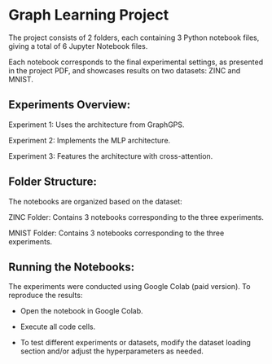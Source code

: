 # Graph Learning Project

The project consists of 2 folders, each containing 3 Python notebook files, giving a total of 6 Jupyter Notebook files.

Each notebook corresponds to the final experimental settings, as presented in the project PDF, and showcases results on two datasets: ZINC and MNIST.

## Experiments Overview:
Experiment 1: Uses the architecture from GraphGPS.

Experiment 2: Implements the MLP architecture.

Experiment 3: Features the architecture with cross-attention.


## Folder Structure:
The notebooks are organized based on the dataset:

ZINC Folder: Contains 3 notebooks corresponding to the three experiments.

MNIST Folder: Contains 3 notebooks corresponding to the three experiments.


## Running the Notebooks:
The experiments were conducted using Google Colab (paid version). To reproduce the results:

- Open the notebook in Google Colab.

- Execute all code cells.

- To test different experiments or datasets, modify the dataset loading section and/or adjust the hyperparameters as needed.
